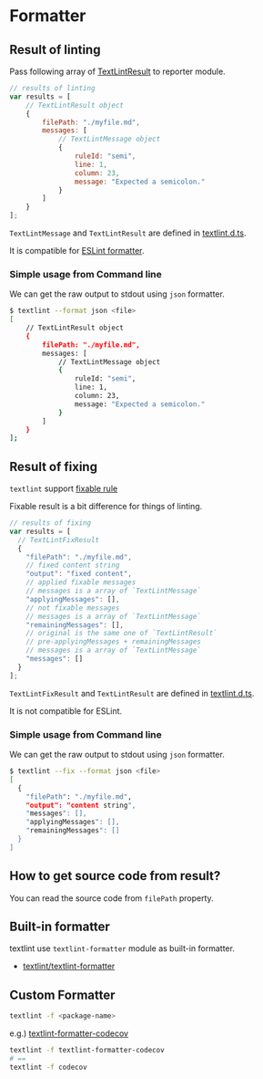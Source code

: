 # Formatter

## Result of linting

Pass following array of [TextLintResult](https://github.com/textlint/textlint/blob/master/typing/textlint.d.ts "TextLintResult") to reporter module.

```js
// results of linting
var results = [
    // TextLintResult object
    {
        filePath: "./myfile.md",
        messages: [
            // TextLintMessage object
            {
                ruleId: "semi",
                line: 1,
                column: 23,
                message: "Expected a semicolon."
            }
        ]
    }
];
```

`TextLintMessage` and `TextLintResult` are defined in [textlint.d.ts](https://github.com/textlint/textlint/blob/master/typing/textlint.d.ts "textlint.d.ts").

It is compatible for [ESLint formatter](http://eslint.org/docs/developer-guide/working-with-custom-formatters "Documentation - ESLint - Pluggable JavaScript linter"). 

### Simple usage from Command line

We can get the raw output to stdout using `json` formatter.

```sh
$ textlint --format json <file>
[
    // TextLintResult object
    {
        filePath: "./myfile.md",
        messages: [
            // TextLintMessage object
            {
                ruleId: "semi",
                line: 1,
                column: 23,
                message: "Expected a semicolon."
            }
        ]
    }
];
```

## Result of fixing

`textlint` support [fixable rule](./rule-fixable.md)

Fixable result is a bit difference for things of linting.

```js
// results of fixing
var results = [
  // TextLintFixResult
  {
    "filePath": "./myfile.md",
    // fixed content string
    "output": "fixed content",
    // applied fixable messages
    // messages is a array of `TextLintMessage`
    "applyingMessages": [],
    // not fixable messages
    // messages is a array of `TextLintMessage`
    "remainingMessages": [],
    // original is the same one of `TextLintResult`
    // pre-applyingMessages + remainingMessages
    // messages is a array of `TextLintMessage`
    "messages": []
  }
];
```

`TextLintFixResult` and `TextLintResult` are defined in [textlint.d.ts](https://github.com/textlint/textlint/blob/master/typing/textlint.d.ts "textlint.d.ts").

It is not compatible for ESLint.

### Simple usage from Command line

We can get the raw output to stdout using `json` formatter.

```sh
$ textlint --fix --format json <file>
[
  {
    "filePath": "./myfile.md",
    "output": "content string",
    "messages": [],
    "applyingMessages": [],
    "remainingMessages": []
  }
]
```


## How to get source code from result?

You can read the source code from `filePath` property.

## Built-in formatter

textlint use `textlint-formatter` module as built-in formatter.

- [textlint/textlint-formatter](https://github.com/textlint/textlint-formatter "textlint/textlint-formatter")

## Custom Formatter

```sh
textlint -f <package-name>
```

e.g.) [textlint-formatter-codecov](https://github.com/azu/textlint-formatter-codecov/tree/a5b93248e9c1d5719684b16ff87342d8654e2aa0 "textlint-formatter-codecov")

```sh
textlint -f textlint-formatter-codecov
# ==
textlint -f codecov
```
